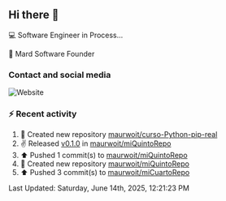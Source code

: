 ## Hi there 👋

:computer: Software Engineer in Process...

:office: Mard Software Founder

### Contact and social media

![Website](https://img.shields.io/badge/maurwoit.com-up-green?style=for-the-badge)


### :zap: Recent activity
<!--RECENT_ACTIVITY:start-->
1. 📔 Created new repository [maurwoit/curso-Python-pip-real](https://github.com/maurwoit/curso-Python-pip-real)<br>
2. ✌️ Released [v0.1.0](https://github.com/maurwoit/miQuintoRepo/releases/tag/v0.1.0) in [maurwoit/miQuintoRepo](https://github.com/maurwoit/miQuintoRepo)<br>
3. ⬆️ Pushed 1 commit(s) to [maurwoit/miQuintoRepo](https://github.com/maurwoit/miQuintoRepo)<br>
4. 📔 Created new repository [maurwoit/miQuintoRepo](https://github.com/maurwoit/miQuintoRepo)<br>
5. ⬆️ Pushed 3 commit(s) to [maurwoit/miCuartoRepo](https://github.com/maurwoit/miCuartoRepo)<br>
<!--RECENT_ACTIVITY:end-->

<!--RECENT_ACTIVITY:last_update-->
Last Updated: Saturday, June 14th, 2025, 12:21:23 PM
<!--RECENT_ACTIVITY:last_update_end-->